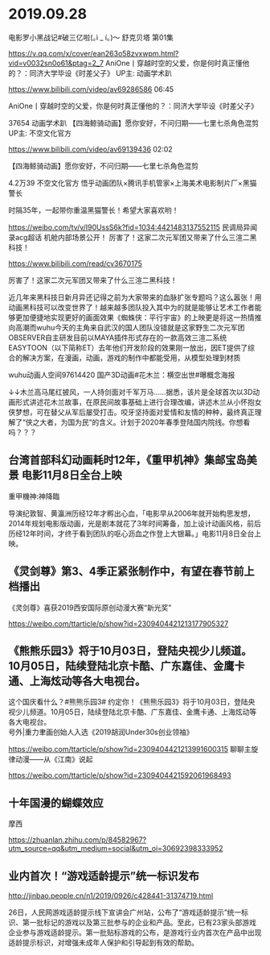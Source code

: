 # 2019.09.28
电影罗小黑战记#破三亿啦(｡ì _ í｡)～
舒克贝塔 第01集

https://v.qq.com/x/cover/ean263o58zvxwpm.html?vid=v0032sn0o61&ptag=2_7
  AniOne丨穿越时空的父爱，你是何时真正懂他的？：同济大学毕设《时差父子》 UP主: 动画学术趴

https://www.bilibili.com/video/av69286586
06:45

AniOne丨穿越时空的父爱，你是何时真正懂他的？：同济大学毕设《时差父子》

37654
动画学术趴
【四海鲸骑动画】愿你安好，不问归期——七里七杀角色混剪 UP主: 不空文化官方

https://www.bilibili.com/video/av69139436
02:02

【四海鲸骑动画】愿你安好，不问归期——七里七杀角色混剪

4.2万39
不空文化官方
悟乎动画团队×腾讯手机管家×上海美术电影制片厂×黑猫警长

时隔35年，一起带你重温黑猫警长！希望大家喜欢哟！

https://weibo.com/tv/v/I90UssS6k?fid=1034:4421483137552115
民调局异闻录acg超话 机舱内部场景公开！
厉害了！这家二次元军团又带来了什么三渲二黑科技！

https://www.bilibili.com/read/cv3670175

厉害了！这家二次元军团又带来了什么三渲二黑科技！

近几年来黑科技日新月异还记得之前为大家带来的血脉扩张专题吗？这么嚣张！用动画黑科技可以改变世界了！越来越多团队投入其中为的就是能够让艺术工作者能够更加便捷地实现更好的画面效果《蜘蛛侠：平行宇宙》的上映更是将这一热情推向高潮而wuhu今天的主角来自武汉的国人团队没错就是这家野生二次元军团OBSERVER自主研发目前以MAYA插件形式存在的一款高效三渲二系统EASYTOON（以下简称ET）去年他们开发阶段的效果刚一放出，因ET提供了综合的解决方案，在漫画，动画，游戏的制作中都能受用，从模型处理到材质

wuhu动画人空间97614420
国产3D动画#花木兰：横空出世#曝概念海报

↓↓木兰高马尾红披风，一人持剑面对千军万马……据悉，该片是全球首次以3D动画形式讲述花木兰故事，在原民间故事基础上进行合理改编，讲述木兰从小怀抱女侠梦想，可在替父从军后屡受打击。咬牙坚持面对爱情和友情的种种，最终真正理解了“侠之大者，为国为民”的含义。计划于2020年春季登陆国内院线。你想看吗？？？
## 台湾首部科幻动画耗时12年，《重甲机神》集邮宝岛美景 电影11月8日全台上映

重甲機神:神降臨

导演纪敦智、黄瀛洲历经12年才孵出心血，「电影早从2006年就开始构思发想，2014年规划电影版动画，光是剧本就花了3年时间筹备，加上设计动画风格，前后历经12年时间，才终于看到团队的呕心沥血之作登上大银幕。」电影11月8日全台上映。
## 《灵剑尊》第3、4季正紧张制作中，有望在春节前上档播出

《灵剑尊》喜获2019西安国际原创动漫大赛“新光奖”

https://weibo.com/ttarticle/p/show?id=2309404421213177905327
## 《熊熊乐园3》将于10月03日，登陆央视少儿频道。10月05日，陆续登陆北京卡酷、广东嘉佳、金鹰卡通、上海炫动等各大电视台。   

这个国庆看什么？#熊熊乐园3# 约定你！《熊熊乐园3》将于10月03日，登陆央视少儿频道。10月05日，陆续登陆北京卡酷、广东嘉佳、金鹰卡通、上海炫动等各大电视台。      
号外|重力聿画创始人入选《2019胡润Under30s创业领袖》

https://weibo.com/ttarticle/p/show?id=2309404421213991600315
聊聊主旋律动漫——从《江南》说起

https://weibo.com/ttarticle/p/show?id=2309404421592061968493
## 十年国漫的蝴蝶效应

摩西

https://zhuanlan.zhihu.com/p/84582967?utm_source=qq&utm_medium=social&utm_oi=30692398333952
## 业内首次！“游戏适龄提示”统一标识发布

http://jinbao.people.cn/n1/2019/0926/c428441-31374719.html

26日，人民网游戏适龄提示线下宣讲会广州站，公布了“游戏适龄提示”统一标识、第一批标记的游戏以及第三批参与的企业和产品。至此，已有23家头部游戏企业参与游戏适龄提示。第一批贴标游戏的公布，是游戏行业内首次在产品中出现适龄提示标识，对增强未成年人保护和引导起到有效的帮助。
 